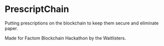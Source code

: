 # PrescriptChain

Putting prescriptions on the blockchain to keep them secure and eliminate paper. 

Made for Factom Blockchain Hackathon by the Waitlisters.
